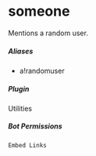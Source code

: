 # someone 

Mentions a random user.
			

##### Aliases

* a!randomuser


##### Plugin
Utilities


##### Bot Permissions
`Embed Links`